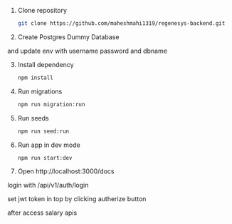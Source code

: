 1. Clone repository

    ```bash
    git clone https://github.com/maheshmahi1319/regenesys-backend.git
    ```


2. Create Postgres Dummy Database

and update env with username password and dbname

   
3. Install dependency

    ```bash
    npm install
    ```

4. Run migrations

    ```bash
    npm run migration:run
    ```

5. Run seeds

    ```bash
    npm run seed:run
    ```

6. Run app in dev mode

    ```bash
    npm run start:dev
    ```

7. Open http://localhost:3000/docs

login with 
/api/v1/auth/login

set jwt token in top by clicking autherize button

after access salary apis


